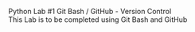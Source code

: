 Python Lab #1
 Git Bash / GitHub  - Version Control  
This Lab is to be completed using Git Bash and GitHub
